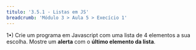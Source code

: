```yaml
---
titulo: '3.5.1 - Listas em JS'
breadcrumb: 'Módulo 3 > Aula 5 > Execício 1'
---
```


1•) Crie um programa em Javascript com uma lista de 4 elementos a sua escolha. Mostre um **alerta** com o **último elemento da lista**. 
